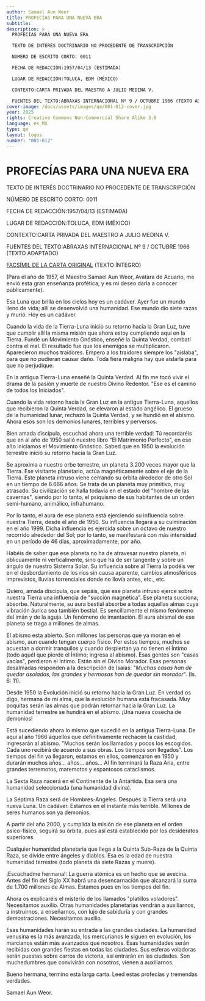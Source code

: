 ```yaml
---
author: Samael Aun Weor
title: PROFECÍAS PARA UNA NUEVA ERA
subtitle:
description: >
  PROFECÍAS PARA UNA NUEVA ERA

  TEXTO DE INTERÉS DOCTRINARIO NO PROCEDENTE DE TRANSCRIPCIÓN

  NÚMERO DE ESCRITO CORTO: 0011

  FECHA DE REDACCIÓN:1957/04/13 (ESTIMADA)

  LUGAR DE REDACCIÓN:TOLUCA, EDM (MÉXICO)

  CONTEXTO:CARTA PRIVADA DEL MAESTRO A JULIO MEDINA V.

  FUENTES DEL TEXTO:ABRAXAS INTERNACIONAL Nº 9 / OCTUBRE 1966 (TEXTO ADAPTADO)
cover-image: /docs/assets/images/qe/001-012-cover.jpg
year: 2025
rights: Creative Commons Non-Commercial Share Alike 3.0
language: es_MX
type: qe
layout: logos
number: "001-012"
---
```

# PROFECÍAS PARA UNA NUEVA ERA

TEXTO DE INTERÉS DOCTRINARIO NO PROCEDENTE DE TRANSCRIPCIÓN

NÚMERO DE ESCRITO CORTO: 0011

FECHA DE REDACCIÓN:1957/04/13 (ESTIMADA)

LUGAR DE REDACCIÓN:TOLUCA, EDM (MÉXICO)

CONTEXTO:CARTA PRIVADA DEL MAESTRO A JULIO MEDINA V.

FUENTES DEL TEXTO:ABRAXAS INTERNACIONAL Nº 9 / OCTUBRE 1966 (TEXTO ADAPTADO)

[FACSÍMIL DE LA CARTA ORIGINAL](http://www.gnosis2002.com/documentos_QE/1955-11-XX-E_ARCANO_22.pdf.pdf) (TEXTO ÍNTEGRO)

(Para el año de 1957, el Maestro Samael Aun Weor, Avatara de Acuario, me envió esta gran enseñanza profética, y es mi deseo darla a conocer públicamente).

Esa Luna que brilla en los cielos hoy es un cadáver. Ayer fue un mundo lleno de vida; allí se desenvolvió una humanidad. Ese mundo dio siete razas y murió. Hoy es un cadáver.

Cuando la vida de la Tierra-Luna inicio su retorno hacia la Gran Luz, tuve que cumplir allí la misma misión que ahora estoy cumpliendo aquí en la Tierra. Fundé un Movimiento Gnóstico, enseñé la Quinta Verdad, combatí contra el mal. El resultado fue que los enemigos se multiplicaron. Aparecieron muchos traidores. Empero a los traidores siempre los "aislaba", para que no pudieran causar daño. Toda fiera maligna hay que aislarla para que no perjudique.

En la antigua Tierra-Luna enseñé la Quinta Verdad. Al fin me tocó vivir el drama de la pasión y muerte de nuestro Divino Redentor. "Ese es el camino de todos los Iniciados".

Cuando la vida retorno hacia la Gran Luz en la antigua Tierra-Luna, aquellos que recibieron la Quinta Verdad, se elevaron al estado angélico. El grueso de la humanidad lunar, rechazó la Quinta Verdad, y se hundió en el abismo. Ahora esos son los demonios lunares, terribles y perversos.

Bien amada discípula, escuchad ahora una terrible verdad: Tú recordaréis que en al año de 1950 salió nuestro libro "El Matrimonio Perfecto", en ese año iniciamos el Movimiento Gnóstico. Sabed que en 1950 la evolución terrestre inició su retorno hacia la Gran Luz.

Se aproxima a nuestro orbe terrestre, un planeta 3.200 veces mayor que la Tierra. Ese visitante planetario, actúa magnéticamente sobre el eje de la Tierra. Este planeta intruso viene cerrando su órbita alrededor de otro Sol en un tiempo de 6.666 años. Se trata de un planeta muy primitivo, muy atrasado. Su civilización se halla todavía en el estado del "hombre de las cavernas", siendo por lo tanto, el psiquismo de sus habitantes de un orden semi-humano, animálico, infrahumano.

Por lo tanto, el aura de ese planeta está ejerciendo su influencia sobre nuestra Tierra, desde el año de 1950. Su influencia llegará a su culminación en el año 1999. Dicha influencia es ejercida sobre un octavo de nuestro recorrido alrededor del Sol; por lo tanto, se manifestará con más intensidad en un período de 46 días, aproximadamente, por año.

Habéis de saber que ese planeta no ha de atravesar nuestro planeta, ni oblicuamente ni verticalmente, sino que ha de ser tangente y sobre un ángulo de nuestro Sistema Solar. Su influencia sobre al Tierra la podéis ver en el desbordamiento de los ríos sin causa aparente, cambios atmosféricos imprevistos, lluvias torrenciales donde no llovía antes, etc., etc.

Quiero, amada discípula, que sepáis, que ese planeta intruso ejerce sobre nuestra Tierra una influencia de "succión magnética". Ese planeta succiona, absorbe. Naturalmente, su aura bestial absorbe a todas aquellas almas cuya vibración áurica sea también bestial. Es sencillamente el mismo fenómeno del imán y de la aguja. Un fenómeno de imantación. El aura abismal de ese planeta se traga a millones de almas.

El abismo esta abierto. Son millones las personas que ya moran en el abismo, aun cuando tengan cuerpo físico. Por estos tiempos, muchos se acuestan a dormir tranquilos y cuando despiertan ya no tienen el Íntimo (todo aquél que pierde el Íntimo; ingresa al abismo). Esas gentes son "casas vacías", perdieron el Íntimo. Están sin el Divino Morador. Esas personas desalmadas responden a la descripción de Isaías: "*Muchas casas han de quedar asoladas, las grandes y hermosas han de quedar sin morador*". (Is. 6: 11).

Desde 1950 la Evolución inició su retorno hacia la Gran Luz. En verdad os digo, hermana de mi alma, que la evolución humana está fracasada. Muy poquitas serán las almas que podrán retornar hacia la Gran Luz. La humanidad terrestre se hundirá en el abismo. ¡Una nueva cosecha de demonios!

Está sucediendo ahora lo mismo que sucedió en la antigua Tierra-Luna. De aquí al año 1966 aquellos que definitivamente rechacen la castidad, ingresarán al abismo. "Muchos serán los llamados y pocos los escogidos. Cada uno recibirá de acuerdo a sus obras. Los tiempos son llegados". Los tiempos del fin ya llegaron, estamos en ellos, comenzaron en 1950 y durarán muchos años... años... años... Al fin terminará la Raza Aria, entre grandes terremotos, maremotos y espantosos cataclismos.

La Sexta Raza nacerá en el Continente de la Antártida. Esa será una humanidad seleccionada (una humanidad divina).

La Séptima Raza será de Hombres-Angeles. Después la Tierra será una nueva Luna. Un cadáver. Estamos en el instante más terrible. Millones de seres humanos son ya demonios.

A partir del año 2000, y cumplida la misión de ese planeta en el orden psico-físico, seguirá su órbita, pues así está establecido por los desideratos superiores.

Cualquier humanidad planetaria que llega a la Quinta Sub-Raza de la Quinta Raza, se divide entre ángeles y diablos. Esa es la edad de nuestra humanidad terrestre (todo planeta da siete Razas y muere).

¡Escuchadme hermana!: La guerra atómica es un hecho que se avecina. Antes del fin del Siglo XX habrá una desencarnación que alcanzará la suma de 1.700 millones de Almas. Estamos pues en los tiempos del fin.

Ahora os explicaréis el misterio de los llamados "platillos voladores". Necesitamos auxilio. Otras humanidades planetarias vendrán a auxiliarnos, a instruirnos, a enseñarnos, con lujo de sabiduría y con grandes demostraciones. Necesitamos auxilio.

Esas humanidades harán su entrada a las grandes ciudades. La humanidad venusina es la más avanzada, los mercurianos le siguen en evolución, los marcianos están más avanzados que nosotros. Esas humanidades serán recibidas con grandes fiestas en todas las ciudades. Sus esferas voladoras serán puestas sobre carros de victoria, así entrarán en las ciudades. Son muchedumbres que convivirán con nosotros, vienen a auxiliarnos.

Bueno hermana, termino esta larga carta. Leed estas profecías y tremendas verdades.

Samael Aun Weor.

